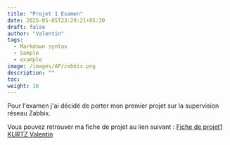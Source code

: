 ```yaml
---
title: "Projet 1 Examen"
date: 2025-05-05T23:29:21+05:30
draft: false
author: "Valentin"
tags:
  - Markdown syntax
  - Sample
  - example
image: /images/AP/zabbix.png
description: ""
toc:
weight: 16
---
```

Pour l'examen j'ai décidé de porter mon premier projet sur la supervision réseau Zabbix. 


Vous pouvez retrouver ma fiche de projet au lien suivant : [Fiche de projet1 KURTZ Valentin](/docs/Projet1.pdf)
